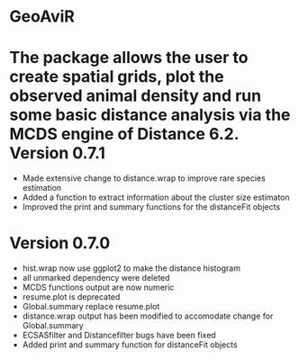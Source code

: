 GeoAviR
=======
The package allows the user to create spatial grids, plot the observed animal density and run some basic distance analysis via the MCDS engine of Distance 6.2.
Version 0.7.1
=======
* Made extensive change to distance.wrap to improve rare species estimation
* Added a function to extract information about the cluster size estimaton
* Improved the print and summary functions for the distanceFit objects

Version 0.7.0
=======
* hist.wrap now use ggplot2 to make the distance histogram
* all unmarked dependency were deleted
* MCDS functions output are now numeric
* resume.plot is deprecated
* Global.summary replace resume.plot
* distance.wrap output has been modified to accomodate change for Global.summary
* ECSASfilter and Distancefilter bugs have been fixed
* Added print and summary function for distanceFit objects
